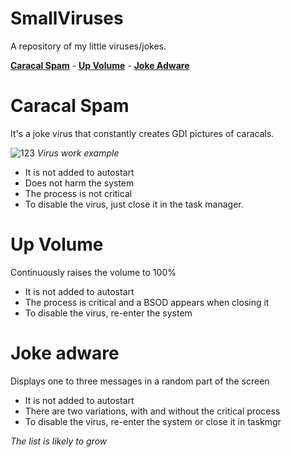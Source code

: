 # SmallViruses
A repository of my little viruses/jokes.

[**Caracal Spam**](https://github.com/EZIKALEXANDR/SmallViruses?tab=readme-ov-file#caracal-spam) - [**Up Volume**](https://github.com/EZIKALEXANDR/SmallViruses?tab=readme-ov-file#up-volume) - [**Joke Adware**](https://github.com/EZIKALEXANDR/SmallViruses?tab=readme-ov-file#up-volume)
# Caracal Spam 
It's a joke virus that constantly creates GDI pictures of caracals.

![123](https://github.com/user-attachments/assets/3a1b5a6d-a537-41d0-92ba-d9b976be6945)
*Virus work example*
- It is not added to autostart
- Does not harm the system
- The process is not critical
- To disable the virus, just close it in the task manager.
# Up Volume
Continuously raises the volume to 100%
- It is not added to autostart
- The process is critical and a BSOD appears when closing it
- To disable the virus, re-enter the system
# Joke adware
Displays one to three messages in a random part of the screen
- It is not added to autostart
- There are two variations, with and without the critical process
- To disable the virus, re-enter the system or close it in taskmgr

*The list is likely to grow*
